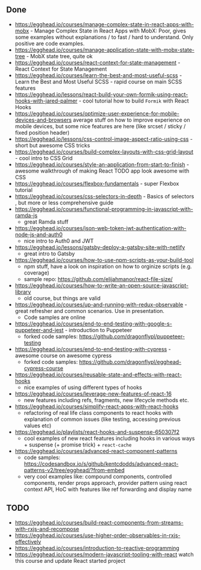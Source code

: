 ## Done

- https://egghead.io/courses/manage-complex-state-in-react-apps-with-mobx - Manage Complex State in React Apps with MobX: Poor, gives some examples without explanations / to fast / hard to understand. Only positive are code examples.
- https://egghead.io/courses/manage-application-state-with-mobx-state-tree - MobX state tree, quite ok
- https://egghead.io/courses/react-context-for-state-management - React Context for State Management
- https://egghead.io/courses/learn-the-best-and-most-useful-scss - Learn the Best and Most Useful SCSS - rapid course on main SCSS features
- https://egghead.io/lessons/react-build-your-own-formik-using-react-hooks-with-jared-palmer - cool tutorial how to build `Formik` with React Hooks
- https://egghead.io/courses/optimize-user-experience-for-mobile-devices-and-browsers average stuff on how to improve experience on mobile devices, but some nice features are here (like srcset / sticky / fixed position header)
- https://egghead.io/lessons/css-control-image-aspect-ratio-using-css - short but awesome CSS tricks
- https://egghead.io/courses/build-complex-layouts-with-css-grid-layout - cool intro to CSS Grid
- https://egghead.io/courses/style-an-application-from-start-to-finish - awesome walkthrough of making React TODO app look awesome with CSS
- https://egghead.io/courses/flexbox-fundamentals - super Flexbox tutorial
- https://egghead.io/courses/css-selectors-in-depth - Basics of selectors , but more or less comprehensive guide
- https://egghead.io/courses/functional-programming-in-javascript-with-ramda-js
  - great Ramda stuff
- https://egghead.io/courses/json-web-token-jwt-authentication-with-node-js-and-auth0
  - nice intro to Auth0 and JWT
- https://egghead.io/lessons/gatsby-deploy-a-gatsby-site-with-netlify
  - great intro to Gatsby
- https://egghead.io/courses/how-to-use-npm-scripts-as-your-build-tool
  - npm stuff, have a look on inspiration on how to orginize scripts (e.g. coverage)
  - sample repo: https://github.com/elijahmanor/react-file-size/
- https://egghead.io/courses/how-to-write-an-open-source-javascript-library
  - old course, but things are valid 
- https://egghead.io/courses/up-and-running-with-redux-observable - great refresher and common scenarios. Use in presentation. 
  - Code samples are online
- https://egghead.io/courses/end-to-end-testing-with-google-s-puppeteer-and-jest - introduction to Puppeteer
  - forked code samples: https://github.com/dragonflypl/puppeteer-testing
- https://egghead.io/courses/end-to-end-testing-with-cypress - awesome course on awesome cypress
  - forked code samples: https://github.com/dragonflypl/egghead-cypress-course
- https://egghead.io/courses/reusable-state-and-effects-with-react-hooks
  - nice examples of using different types of hooks
- https://egghead.io/courses/leverage-new-features-of-react-16
  - new features including refs, fragments, new lifecycle methods etc.
- https://egghead.io/courses/simplify-react-apps-with-react-hooks
  - refactoring of real life class components to react hooks with explanation of common issues (like testing, accessing previous values etc)
- https://egghead.io/playlists/react-hooks-and-suspense-650307f2
  - cool examples of new react features including hooks in various ways + suspense (+ promise trick) + `react-cache`
- https://egghead.io/courses/advanced-react-component-patterns
  - code samples: https://codesandbox.io/s/github/kentcdodds/advanced-react-patterns-v2/tree/egghead/?from-embed
  - very cool examples like: compound components, controlled components, render props approach, provider pattern using react context API, HoC with features like ref forwarding and display name 
  
## TODO
 
- https://egghead.io/courses/build-react-components-from-streams-with-rxjs-and-recompose
- https://egghead.io/courses/use-higher-order-observables-in-rxjs-effectively
- https://egghead.io/courses/introduction-to-reactive-programming
- https://egghead.io/courses/modern-javascript-tooling-with-react watch this course and update React started project
